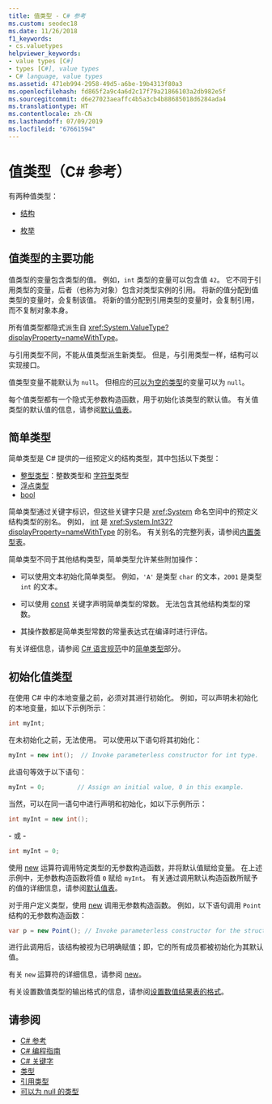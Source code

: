 ```yaml
---
title: 值类型 - C# 参考
ms.custom: seodec18
ms.date: 11/26/2018
f1_keywords:
- cs.valuetypes
helpviewer_keywords:
- value types [C#]
- types [C#], value types
- C# language, value types
ms.assetid: 471eb994-2958-49d5-a6be-19b4313f80a3
ms.openlocfilehash: fd865f2a9c4a6d2c17f79a21866103a2db982e5f
ms.sourcegitcommit: d6e27023aeaffc4b5a3cb4b88685018d6284ada4
ms.translationtype: HT
ms.contentlocale: zh-CN
ms.lasthandoff: 07/09/2019
ms.locfileid: "67661594"
---
```

# <a name="value-types-c-reference"></a>值类型（C# 参考）

有两种值类型：

- [结构](struct.md)

- [枚举](enum.md)

## <a name="main-features-of-value-types"></a>值类型的主要功能

值类型的变量包含类型的值。 例如，`int` 类型的变量可以包含值 `42`。 它不同于引用类型的变量，后者（也称为对象）包含对类型实例的引用。 将新的值分配到值类型的变量时，会复制该值。 将新的值分配到引用类型的变量时，会复制引用，而不复制对象本身。

所有值类型都隐式派生自 <xref:System.ValueType?displayProperty=nameWithType>。

与引用类型不同，不能从值类型派生新类型。 但是，与引用类型一样，结构可以实现接口。

值类型变量不能默认为 `null`。 但相应的[可以为空的类型](../../../csharp/programming-guide/nullable-types/index.md)的变量可以为 `null`。

每个值类型都有一个隐式无参数构造函数，用于初始化该类型的默认值。 有关值类型的默认值的信息，请参阅[默认值表](default-values-table.md)。

## <a name="simple-types"></a>简单类型

简单类型是 C# 提供的一组预定义的结构类型，其中包括以下类型： 

- [整型类型](../builtin-types/integral-numeric-types.md)：整数类型和 [字符型](char.md)类型
- [浮点类型](../builtin-types/floating-point-numeric-types.md)
- [bool](bool.md)

简单类型通过关键字标识，但这些关键字只是 <xref:System> 命名空间中的预定义结构类型的别名。 例如， [int](../builtin-types/integral-numeric-types.md) 是 <xref:System.Int32?displayProperty=nameWithType> 的别名。 有关别名的完整列表，请参阅[内置类型表](built-in-types-table.md)。

简单类型不同于其他结构类型，简单类型允许某些附加操作：

- 可以使用文本初始化简单类型。 例如，`'A'` 是类型 `char` 的文本，`2001` 是类型 `int` 的文本。

- 可以使用 [const](const.md) 关键字声明简单类型的常数。 无法包含其他结构类型的常数。

- 其操作数都是简单类型常数的常量表达式在编译时进行评估。

有关详细信息，请参阅 [C# 语言规范](../language-specification/index.md)中的[简单类型](~/_csharplang/spec/types.md#simple-types)部分。

## <a name="initializing-value-types"></a>初始化值类型

在使用 C# 中的本地变量之前，必须对其进行初始化。 例如，可以声明未初始化的本地变量，如以下示例所示：

```csharp
int myInt;
```

在未初始化之前，无法使用。 可以使用以下语句将其初始化：

```csharp
myInt = new int();  // Invoke parameterless constructor for int type.
```

此语句等效于以下语句：

```csharp
myInt = 0;         // Assign an initial value, 0 in this example.
```

当然，可以在同一语句中进行声明和初始化，如以下示例所示：

```csharp
int myInt = new int();
```

\- 或 -

```csharp
int myInt = 0;
```

使用 [new](../operators/new-operator.md) 运算符调用特定类型的无参数构造函数，并将默认值赋给变量。 在上述示例中，无参数构造函数将值 `0` 赋给 `myInt`。 有关通过调用默认构造函数所赋予的值的详细信息，请参阅[默认值表](default-values-table.md)。

对于用户定义类型，使用 [new](../operators/new-operator.md) 调用无参数构造函数。 例如，以下语句调用 `Point` 结构的无参数构造函数：

```csharp
var p = new Point(); // Invoke parameterless constructor for the struct.
```

进行此调用后，该结构被视为已明确赋值；即，它的所有成员都被初始化为其默认值。

有关 `new` 运算符的详细信息，请参阅 [new](../operators/new-operator.md)。

有关设置数值类型的输出格式的信息，请参阅[设置数值结果表的格式](formatting-numeric-results-table.md)。

## <a name="see-also"></a>请参阅

- [C# 参考](../index.md)
- [C# 编程指南](../../programming-guide/index.md)
- [C# 关键字](index.md)
- [类型](types.md)
- [引用类型](reference-types.md)
- [可以为 null 的类型](../../programming-guide/nullable-types/index.md)
